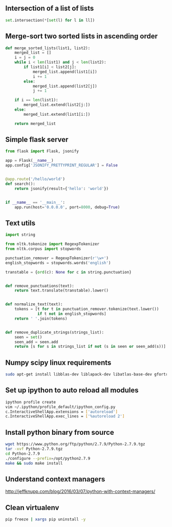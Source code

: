 ## Intersection of a list of lists
```python
set.intersection(*[set(l) for l in ll])
```


## Merge-sort two sorted lists in ascending order
```python
def merge_sorted_lists(list1, list2):
    merged_list = []
    i = j = 0
    while i < len(list1) and j < len(list2):
        if list1[i] < list2[j]:
            merged_list.append(list1[i])
            i += 1
        else:
            merged_list.append(list2[j])
            j += 1

    if i == len(list1):
        merged_list.extend(list2[j:])
    else:
        merged_list.extend(list1[i:])

    return merged_list
```


## Simple flask server
```python
from flask import Flask, jsonify

app = Flask(__name__)
app.config['JSONIFY_PRETTYPRINT_REGULAR'] = False


@app.route('/hello/world')
def search():
    return jsonify(result={'hello': 'world'})


if __name__ == '__main__':
    app.run(host='0.0.0.0', port=8000, debug=True)
```


## Text utils
```python
import string

from nltk.tokenize import RegexpTokenizer
from nltk.corpus import stopwords

punctuation_remover = RegexpTokenizer(r'\w+')
english_stopwords = stopwords.words('english')

transtable = {ord(c): None for c in string.punctuation}


def remove_punctuations(text):
    return text.translate(transtable).lower()


def normalize_text(text):
    tokens = [t for t in punctuation_remover.tokenize(text.lower())
              if t not in english_stopwords]
    return ' '.join(tokens)


def remove_duplicate_strings(strings_list):
    seen = set()
    seen_add = seen.add
    return [s for s in strings_list if not (s in seen or seen_add(s))]
```


## Numpy scipy linux requirements
```bash
sudo apt-get install libblas-dev liblapack-dev libatlas-base-dev gfortran
```


## Set up ipython to auto reload all modules
```bash
ipython profile create
vim ~/.ipython/profile_default/ipython_config.py
c.InteractiveShellApp.extensions = ['autoreload']
c.InteractiveShellApp.exec_lines = ['%autoreload 2']
```


## Install python binary from source
```bash
wget https://www.python.org/ftp/python/2.7.9/Python-2.7.9.tgz
tar -xvf Python-2.7.9.tgz
cd Python-2.7.9
./configure --prefix=/opt/python2.7.9
make && sudo make install
```


## Understand context managers
http://jeffknupp.com/blog/2016/03/07/python-with-context-managers/


## Clean virtualenv
```bash
pip freeze | xargs pip uninstall -y
```
